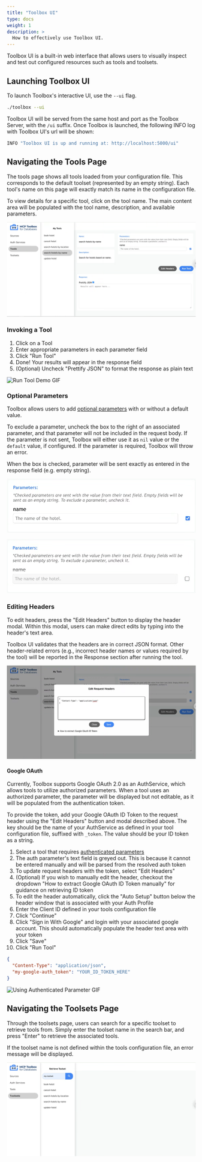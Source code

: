 ```yaml
---
title: "Toolbox UI"
type: docs
weight: 1
description: >
  How to effectively use Toolbox UI.
---
```


Toolbox UI is a built-in web interface that allows users to visually inspect and test out configured resources such as tools and toolsets.

## Launching Toolbox UI

To launch Toolbox's interactive UI, use the `--ui` flag.

```sh
./toolbox --ui
```

Toolbox UI will be served from the same host and port as the Toolbox Server, with the `/ui` suffix. Once Toolbox
is launched, the following INFO log with Toolbox UI's url will be shown:

```bash
INFO "Toolbox UI is up and running at: http://localhost:5000/ui"
```

## Navigating the Tools Page

The tools page shows all tools loaded from your configuration file. This corresponds to the default toolset (represented by an empty string). Each tool's name on this page will exactly match its name in the configuration 
file.

To view details for a specific tool, click on the tool name. The main content area will be populated
with the tool name, description, and available parameters.

![Tools Page](./tools.png)

### Invoking a Tool

1. Click on a Tool
2. Enter appropriate parameters in each parameter field
3. Click "Run Tool"
4. Done! Your results will appear in the response field
5. (Optional) Uncheck "Prettify JSON" to format the response as plain text

![Run Tool Demo GIF](./run-tool.gif)

### Optional Parameters

Toolbox allows users to add [optional parameters](../../resources/tools/#basic-parameters) with or without a default value. 

To exclude a parameter, uncheck the box to the right of an associated parameter, and that parameter will not be
included in the request body. If the parameter is not sent, Toolbox will either use it as `nil` value or the `default` value, if configured. If the parameter is required, Toolbox will throw an error.

When the box is checked, parameter will be sent exactly as entered in the response field (e.g. empty string).

![Optional Parameter checked example](./optional-param-checked.png)

![Optional Parameter unchecked example](./optional-param-unchecked.png)

### Editing Headers

To edit headers, press the "Edit Headers" button to display the header modal. Within this modal,
users can make direct edits by typing into the header's text area. 

Toolbox UI validates that the headers are in correct JSON format. Other header-related errors (e.g.,
incorrect header names or values required by the tool) will be reported in the Response section 
after running the tool.

![Edit Headers](./edit-headers.png)

#### Google OAuth

Currently, Toolbox supports Google OAuth 2.0 as an AuthService, which allows tools to utilize 
authorized parameters. When a tool uses an authorized parameter, the parameter will be displayed
but not editable, as it will be populated from the authentication token.  

To provide the token, add your Google OAuth ID Token to the request header using the "Edit Headers"
button and modal described above. The key should be the name of your AuthService as defined in 
your tool configuration file, suffixed with `_token`. The value should be your ID token as a string.

1. Select a tool that requires [authenticated parameters]()
2. The auth parameter's text field is greyed out. This is because it cannot be entered manually and will
be parsed from the resolved auth token
3. To update request headers with the token, select "Edit Headers"
4. (Optional) If you wish to manually edit the header, checkout the dropdown "How to extract Google OAuth ID Token manually" for guidance on retrieving ID token
5. To edit the header automatically, click the "Auto Setup" button below the header window that is associated with your Auth Profile
6. Enter the Client ID defined in your tools configuration file
7. Click "Continue"
8. Click "Sign in With Google" and login with your associated google account. This should automatically populate the header text area with your token
9. Click "Save"
10. Click "Run Tool"

```json
{
  "Content-Type": "application/json",
  "my-google-auth_token": "YOUR_ID_TOKEN_HERE"
}
```

![Using Authenticated Parameter GIF](./edit-headers.gif)

## Navigating the Toolsets Page

Through the toolsets page, users can search for a specific toolset to retrieve tools from. Simply
enter the toolset name in the search bar, and press "Enter" to retrieve the associated tools.

If the toolset name is not defined within the tools configuration file, an error message will be 
displayed.

![Toolsets Page](./toolsets.png)
